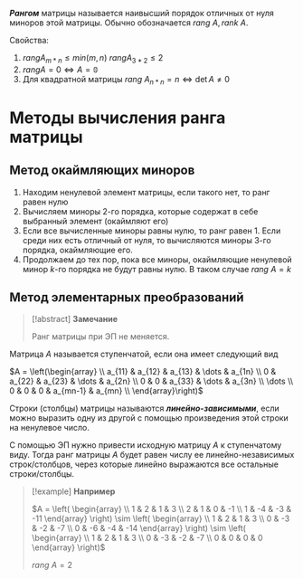 ***Рангом*** матрицы называется наивысший порядок отличных от нуля миноров этой матрицы.
Обычно обозначается $rang \ A, rank \ A$.

Свойства:
1. $rang A_{m*n} \leq min(m,n)$
   $rang A_{3*2} \leq 2$
2. $rang A = 0 \Leftrightarrow A = \mathbb{0}$
3. Для квадратной матрицы 
   $rang \ A_{n*n} = n \Leftrightarrow \det A \neq 0$
# Методы вычисления ранга матрицы
## Метод окаймляющих миноров

1. Находим ненулевой элемент матрицы, если такого нет, то ранг равен нулю
2. Вычисляем миноры 2-го порядка, которые содержат в себе выбранный элемент (окаймляют его)
3. Если все вычисленные миноры равны нулю, то ранг равен 1. Если среди них есть отличный от нуля, то вычисляются миноры 3-го порядка, окаймляющие его.
4. Продолжаем до тех пор, пока все миноры, окаймляющие ненулевой минор $k$-го порядка не будут равны нулю. В таком случае $rang \ A = k$
## Метод элементарных преобразований

>[!abstract] **Замечание**
>
>Ранг матрицы при ЭП не меняется.

Матрица $A$ называется ступенчатой, если она имеет следующий вид

$A = \left(\begin{array} \\ a_{11} & a_{12} & a_{13} & \dots & a_{1n} \\ 0 & a_{22} & a_{23} & \dots & a_{2n} \\ 0 & 0 & a_{33} & \dots & a_{3n} \\ \dots \\ 0 & 0 & 0 & a_{mn-1} & a_{mn} \\ \end{array}\right)$

Строки (столбцы) матрицы называются ***линейно-зависимыми***, если можно выразить одну из другой с помощью произведения этой строки на ненулевое число.

С помощью ЭП нужно привести исходную матрицу $A$ к ступенчатому виду. Тогда ранг матрицы $A$ будет равен числу ее линейно-независимых строк/столбцов, через которые линейно выражаются все остальные строки/столбцы.

>[!example] **Например**
>
>$A = \left( \begin{array} \\ 1 & 2 & 1 & 3 \\ 2 & 1 & 0 & -1 \\ 1 & -4 & -3 & -11 \end{array} \right) \sim \left( \begin{array} \\ 1 & 2 & 1 & 3 \\ 0 & -3 & -2 & -7 \\ 0 & -6 & -4 & -14 \end{array} \right) \sim \left( \begin{array} \\ 1 & 2 & 1 & 3 \\ 0 & -3 & -2 & -7 \\ 0 & 0 & 0 & 0 \end{array} \right)$
>
>$rang \ A = 2$

